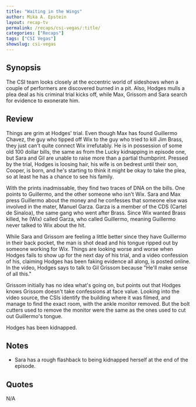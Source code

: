 ```yaml
---
title: "Waiting in the Wings"
author: Mika A. Epstein
layout: recap-tv
permalink: /recaps/csi-vegas/:title/
categories: ["Recaps"]
tags: ["CSI Vegas"]
showslug: csi-vegas
---
```


## Synopsis

The CSI team looks closely at the eccentric world of sideshows when a couple of performers are discovered burned in a pit. Also, Hodges mulls a plea deal as his criminal trial kicks off, while Max, Grissom and Sara search for evidence to exonerate him.

## Review

Things are grim at Hodges' trial. Even though Max has found Guillermo Chavez, the guy who tipped off Wix to the guy who tried to kill Jim Brass, they just can't quite connect Wix irrefutably. He is in possession of some old 100 dollar bills, the same as from the Lucky kidnapping in episode one, but Sara and Gil are unable to raise more than a partial thumbprint. Pressed by the trial, Hodges is loosing hair, his wife is on bedrest until their son, Cooper, is born, and he's starting to think it might be okay to take the plea, so at least he has a chance to see his family.

With the prints inadmissable, they find two traces of DNA on the bills. One points to Guillermo, and the other someone who isn't Wix. Sara and Max press Guillermo about the money and he confesses that someone else was involved in the mater, Manuel Garza. Garza is a member of the CDS (Cartel de Sinaloa), the same gang who went after Brass. Since Wix wanted Brass killed, he (Wix) called Garza, who called Guillermo, meaning Guillermo never talked to Wix about the hit.

While Sara and Grissom are feeling a little better since they have Guillermo in their back pocket, the man is shot dead and his tongue ripped out by someone working for Wix. Things are looking worse and worse when Hodges fails to show up for the next day of his trial, and a video confession of his, claiming Hodges has been faking evidence all along, is posted online. In the video, Hodges says to talk to Gil Grissom because "He'll make sense of all this."

Grissom initially has no idea what's going on, but points out that Hodges knows Grissom doesn't take confessions at face value. Looking into the video source, the CSIs identify the building where it was filmed, and manage to find the exact room, with the ankle monitor removed. But the bolt cutters used to remove the monitor were the same as the ones used to cut out Guillermo's tongue.

Hodges has been kidnapped.

## Notes

* Sara has a rough flashback to being kidnapped herself at the end of the episode.

## Quotes

N/A